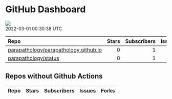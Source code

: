 GitHub Dashboard
================

![](https://github.com/parapathology/status/workflows/Render%20Status/badge.svg)  
2022-03-01 00:30:38 UTC

| Repo                                                                                              | Stars | Subscribers | Issues | Forks | Status                                                                                                                                                                                       | Commit                                                                                                                                                                   |
| :------------------------------------------------------------------------------------------------ | ----: | ----------: | -----: | ----: | :------------------------------------------------------------------------------------------------------------------------------------------------------------------------------------------- | :----------------------------------------------------------------------------------------------------------------------------------------------------------------------- |
| [parapathology/parapathology.github.io](https://github.com/parapathology/parapathology.github.io) |     0 |           1 |      0 |     0 | [![](https://github.com/parapathology/parapathology.github.io/workflows/pages-build-deployment/badge.svg)](https://github.com/parapathology/parapathology.github.io/actions/runs/1777468248) | <a href="https://github.com/parapathology/parapathology.github.io/commit/416870a3c7ef4b5b6b5a83f59c820f57f91df156" title="Create googlefdf78975d31d4cca.html">416870</a> |
| [parapathology/status](https://github.com/parapathology/status)                                   |     0 |           1 |      0 |     0 | [![](https://github.com/parapathology/status/workflows/Render%20Status/badge.svg)](https://github.com/parapathology/status/actions/runs/1913348816)                                          | <a href="https://github.com/parapathology/status/commit/d442b4d9ce6ebcfe0379bfe9b2e044cc3d71bd63" title="WIP">d442b4</a>                                                 |

## Repos without Github Actions

| Repo | Stars | Subscribers | Issues | Forks |
| :--- | ----: | ----------: | -----: | ----: |
